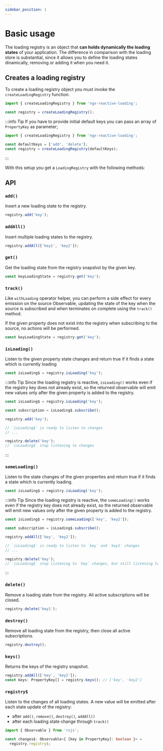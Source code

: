 ```yaml
---
sidebar_position: 1
---
```


# Basic usage

The loading registry is an object that <strong>can holds dynamically the loading states</strong> of your application.
The difference in comparison with the loading store is substantial, since it allows you to define the loading states dinamically,
removing or adding it when you need it.

## Creates a loading registry

To create a loading registry object you must invoke the `createLoadingRegistry` function.

```ts
import { createLoadingRegistry } from 'ngx-reactive-loading';

const registry = createLoadingRegistry();
```

:::info Tip
If you have to provide initial default keys you can pass an array of `PropertyKey` as parameter;

```ts
import { createLoadingRegistry } from 'ngx-reactive-loading';

const defaultKeys = ['add', 'delete'];
const registry = createLoadingRegistry(defaultKeys);
```

:::

With this setup you get a `LoadingRegistry` with the following methods:

## API

### `add()`

Insert a new loading state to the registry.

```ts
registry.add('key');
```

### `addAll()`

Insert multiple loading states to the registry.

```ts
registry.addAll(['key1', 'key2']);
```

### `get()`

Get the loading state from the registry snapshot by the given key.

```ts
const keyLoadingState = registry.get('key');
```

### `track()`

Like `withLoading` operator helper, you can perform a side effect for every emission on the source Observable, updating
the state of the key when the source is subscribed and when terminates on complete using the `track()` method.

If the given property does not exist into the registry when subscribing to the source, no actions will be performed.

```ts
const keyLoadingState = registry.get('key');
```

### `isLoading()`

Listen to the given property state changes and return true if it finds a state which is currently loading

```ts
const isLoading$ = registry.isLoading('key');
```

:::info Tip
Since the loading registry is reactive, `isLoading()` works even if the registry
key does not already exist, so the returned observable will emit new values only after
the given property is added to the registry.

```ts
const isLoading$ = registry.isLoading('key');

const subscription = isLoading$.subscribe();

registry.add('key');

// `isLoading$` is ready to listen to changes
// ...

registry.delete('key');
// `isLoading$` stop listening to changes
```

:::

### `someLoading()`

Listen to the state changes of the given properties and return true if it finds a state which is currently loading.

```ts
const isLoading$ = registry.isLoading('key');
```

:::info Tip
Since the loading registry is reactive, the `someLoading()` works even if the registry
key does not already exist, so the returned observable will emit new values only after
the given property is added to the registry.

```ts
const isLoading$ = registry.someLoading(['key', 'key2']);

const subscription = isLoading$.subscribe();

registry.addAll(['key', 'key2']);

// `isLoading$` is ready to listen to `key` and `key2` changes
// ...

registry.delete('key');
// `isLoading$` stop listening to `key` changes, but still listening to `key2`
```

:::

### `delete()`

Remove a loading state from the registry. All active subscriptions will be closed.

```ts
registry.delete('key1');
```

### `destroy()`

Remove all loading state from the registry, then close all active subscriptions.

```ts
registry.destroy();
```

### `keys()`

Returns the keys of the registry snapshot.

```ts
registry.addAll(['key', 'key2']);
const keys: PropertyKey[] = registry.keys(); // ['key', 'key2']
```

### `registry$`

Listen to the changes of all loading states. A new value will be emitted after each state update of the registry:

- after `add()`, `remove()`, `destroy()`, `addAll()`
- after each loading state change through `track()`

```ts
import { Observable } from 'rxjs';

const changes$: Observable<{ [key in PropertyKey]: boolean }> =
  registry.registry$;
```
